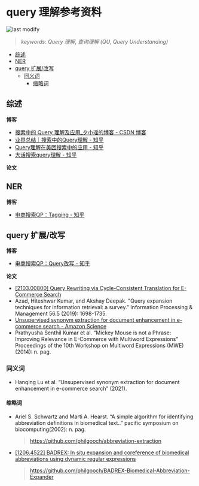 query 理解参考资料
===
<!--START_SECTION:badge-->

![last modify](https://img.shields.io/static/v1?label=last%20modify&message=2025-07-08%2016%3A53%3A13&color=yellowgreen&style=flat-square)

<!--END_SECTION:badge-->
<!--info
top: false
hidden: false
-->

> *keywords*: *Query 理解*, *查询理解 (QU, Query Understanding)*

<!--START_SECTION:toc-->
- [综述](#综述)
- [NER](#ner)
- [query 扩展/改写](#query-扩展改写)
    - [同义词](#同义词)
        - [缩略词](#缩略词)
<!--END_SECTION:toc-->


## 综述

**博客**
- [搜索中的 Query 理解及应用_夕小瑶的博客 - CSDN 博客](https://blog.csdn.net/xixiaoyaoww/article/details/106205415)
- [业界总结｜搜索中的Query理解 - 知乎](https://zhuanlan.zhihu.com/p/393914267)
- [Query理解在美团搜索中的应用 - 知乎](https://zhuanlan.zhihu.com/p/370576330)
- [大话搜索query理解 - 知乎](https://zhuanlan.zhihu.com/p/111904993)

**论文**

## NER

**博客**
- [电商搜索QP：Tagging - 知乎](https://zhuanlan.zhihu.com/p/532924107)

## query 扩展/改写

**博客**
- [电商搜索QP：Query改写 - 知乎](https://zhuanlan.zhihu.com/p/351084105)

**论文**
- [[2103.00800] Query Rewriting via Cycle-Consistent Translation for E-Commerce Search](https://arxiv.org/abs/2103.00800)
- Azad, Hiteshwar Kumar, and Akshay Deepak. "Query expansion techniques for information retrieval: a survey." Information Processing & Management 56.5 (2019): 1698-1735.
- [Unsupervised synonym extraction for document enhancement in e-commerce search - Amazon Science](https://www.amazon.science/publications/unsupervised-synonym-extraction-for-document-enhancement-in-e-commerce-search)
- Prathyusha Senthil Kumar et al. “Mickey Mouse is not a Phrase: Improving Relevance in E-Commerce with Multiword Expressions” Proceedings of the 10th Workshop on Multiword Expressions (MWE)(2014): n. pag.

### 同义词
- Hanqing Lu et al. “Unsupervised synonym extraction for document enhancement in e-commerce search” (2021).

#### 缩略词
- Ariel S. Schwartz and Marti A. Hearst. “A simple algorithm for identifying abbreviation definitions in biomedical text..” pacific symposium on biocomputing(2002): n. pag.
    > https://github.com/philgooch/abbreviation-extraction
- [[1206.4522] BADREX: In situ expansion and coreference of biomedical abbreviations using dynamic regular expressions](https://arxiv.org/abs/1206.4522)
    > https://github.com/philgooch/BADREX-Biomedical-Abbreviation-Expander